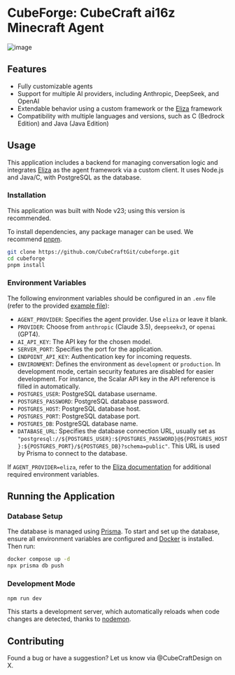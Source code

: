 # CubeForge: CubeCraft ai16z Minecraft Agent

![image](https://github.com/user-attachments/assets/c54971cd-4927-47fe-9044-4afad06ffba6)

## Features 

- Fully customizable agents
- Support for multiple AI providers, including Anthropic, DeepSeek, and OpenAI
- Extendable behavior using a custom framework or the [Eliza](https://github.com/ai16z/eliza) framework
- Compatibility with multiple languages and versions, such as C (Bedrock Edition) and Java (Java Edition)

## Usage

This application includes a backend for managing conversation logic and integrates [Eliza](https://github.com/ai16z/eliza) as the agent framework via a custom client. It uses Node.js and Java/C, with PostgreSQL as the database.

### Installation

This application was built with Node v23; using this version is recommended.

To install dependencies, any package manager can be used. We recommend [pnpm](https://pnpm.io/installation).

```bash
git clone https://github.com/CubeCraftGit/cubeforge.git
cd cubeforge
pnpm install
```

### Environment Variables

The following environment variables should be configured in an `.env` file (refer to the provided [example file](./.env.example)):

- `AGENT_PROVIDER`: Specifies the agent provider. Use `eliza` or leave it blank.
- `PROVIDER`: Choose from `anthropic` (Claude 3.5), `deepseekv3`, or `openai` (GPT4).
- `AI_API_KEY`: The API key for the chosen model.
- `SERVER_PORT`: Specifies the port for the application.
- `ENDPOINT_API_KEY`: Authentication key for incoming requests.
- `ENVIRONMENT`: Defines the environment as `development` or `production`. In development mode, certain security features are disabled for easier development. For instance, the Scalar API key in the API reference is filled in automatically.
- `POSTGRES_USER`: PostgreSQL database username.
- `POSTGRES_PASSWORD`: PostgreSQL database password.
- `POSTGRES_HOST`: PostgreSQL database host.
- `POSTGRES_PORT`: PostgreSQL database port.
- `POSTGRES_DB`: PostgreSQL database name.
- `DATABASE_URL`: Specifies the database connection URL, usually set as `"postgresql://${POSTGRES_USER}:${POSTGRES_PASSWORD}@${POSTGRES_HOST}:${POSTGRES_PORT}/${POSTGRES_DB}?schema=public"`. This URL is used by Prisma to connect to the database.

If `AGENT_PROVIDER=eliza`, refer to the [Eliza documentation](https://elizaos.github.io/eliza/docs/quickstart/#installation) for additional required environment variables.

## Running the Application

### Database Setup

The database is managed using [Prisma](https://www.prisma.io/). To start and set up the database, ensure all environment variables are configured and [Docker](https://www.docker.com/) is installed. Then run:

```bash
docker compose up -d
npx prisma db push
```

### Development Mode

```bash
npm run dev
```

This starts a development server, which automatically reloads when code changes are detected, thanks to [nodemon](https://github.com/remy/nodemon).



## Contributing

Found a bug or have a suggestion? Let us know via @CubeCraftDesign on X.
